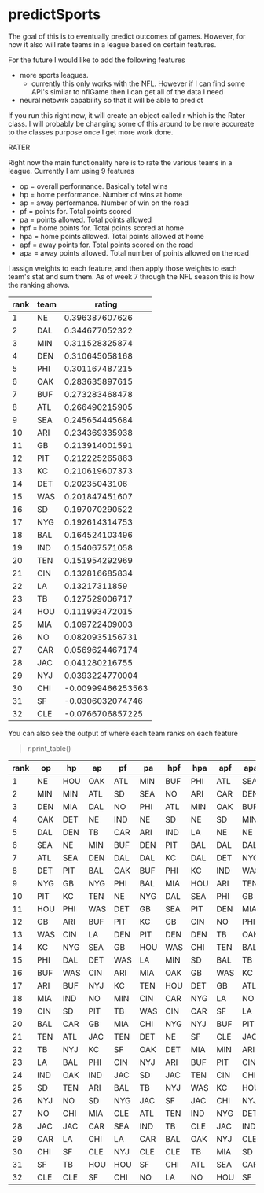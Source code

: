 # predictSports


The goal of this is to eventually predict outcomes of games. However, for now it also will rate teams in a league based on certain features.


For the future I would like to add the following features

* more sports leagues.
  * currently this only works with the NFL. However if I can find some API's similar to nflGame then I can get all of the data I need
* neural netowrk capability so that it will be able to predict


If you run this right now, it will create an object called r which is the Rater class. I will probably be changing some of this around to be more accureate to the classes purpose once I get more work done.


RATER

Right now the main functionality here is to rate the various teams in a league. Currently I am using 9 features

* op = overall performance. Basically total wins
* hp = home performance. Number of wins at home
* ap = away performance. Number of win on the road
* pf = points for. Total points scored
* pa = points allowed. Total points allowed
* hpf = home points for. Total points scored at home
* hpa = home points allowed. Total points allowed at home
* apf = away points for. Total points scored on the road
* apa = away points allowed. Total number of points allowed on the road

I assign weights to each feature, and then apply those weights to each team's stat and sum them. As of week 7 through the NFL season this is how the ranking shows.


rank |team|rating
-----|----|------
1|NE|0.396387607626
2|DAL|0.344677052322
3|MIN|0.311528325874
4|DEN|0.310645058168
5|PHI|0.301167487215
6|OAK|0.283635897615
7|BUF|0.273283468478
8|ATL|0.266490215905
9|SEA|0.245654445684
10|ARI|0.234369335938
11|GB|0.213914001591
12|PIT|0.212225265863
13|KC|0.210619607373
14|DET|0.20235043106
15|WAS|0.201847451607
16|SD|0.197070290522
17|NYG|0.192614314753
18|BAL|0.164524103496
19|IND|0.154067571058
20|TEN|0.151954292969
21|CIN|0.132816685834
22|LA|0.13217311859
23|TB|0.127529006717
24|HOU|0.111993472015
25|MIA|0.109722409003
26|NO|0.0820935156731
27|CAR|0.0569624467174
28|JAC|0.041280216755
29|NYJ|0.0393224770004
30|CHI|-0.00999466253563
31|SF|-0.0306032074746
32|CLE|-0.0766706857225


You can also see the output of where each team ranks on each feature

> r.print_table()


rank|op|hp|ap|pf|pa|hpf|hpa|apf|apa
---|---|---|---|---|---|---|---|---|---
1|NE|HOU|OAK|ATL|MIN|BUF|PHI|ATL|SEA
2|MIN|MIN|ATL|SD|SEA|NO|ARI|CAR|DEN
3|DEN|MIA|DAL|NO|PHI|ATL|MIN|OAK|BUF
4|OAK|DET|NE|IND|NE|SD|NE|SD|MIN
5|DAL|DEN|TB|CAR|ARI|IND|LA|NE|NE
6|SEA|NE|MIN|BUF|DEN|PIT|BAL|DAL|DAL
7|ATL|SEA|DEN|DAL|DAL|KC|DAL|DET|NYG
8|DET|PIT|BAL|OAK|BUF|PHI|KC|IND|WAS
9|NYG|GB|NYG|PHI|BAL|MIA|HOU|ARI|TEN
10|PIT|KC|TEN|NE|NYG|DAL|SEA|PHI|GB
11|HOU|PHI|WAS|DET|GB|SEA|PIT|DEN|MIA
12|GB|ARI|BUF|PIT|KC|GB|CIN|NO|PHI
13|WAS|CIN|LA|DEN|PIT|DEN|DEN|TB|OAK
14|KC|NYG|SEA|GB|HOU|WAS|CHI|TEN|BAL
15|PHI|DAL|DET|WAS|LA|MIN|SD|BAL|TB
16|BUF|WAS|CIN|ARI|MIA|OAK|GB|WAS|KC
17|ARI|BUF|NYJ|KC|TEN|HOU|DET|GB|ATL
18|MIA|IND|NO|MIN|CIN|CAR|NYG|LA|NO
19|CIN|SD|PIT|TB|WAS|CIN|CAR|SF|LA
20|BAL|CAR|GB|MIA|CHI|NYG|NYJ|BUF|PIT
21|TEN|ATL|JAC|TEN|DET|NE|SF|CLE|JAC
22|TB|NYJ|KC|SF|OAK|DET|MIA|MIN|ARI
23|LA|BAL|PHI|CIN|NYJ|ARI|BUF|PIT|CIN
24|IND|OAK|IND|JAC|SD|JAC|TEN|CIN|CHI
25|SD|TEN|ARI|BAL|TB|NYJ|WAS|KC|HOU
26|NYJ|NO|SD|NYG|JAC|SF|JAC|CHI|NYJ
27|NO|CHI|MIA|CLE|ATL|TEN|IND|NYG|DET
28|JAC|JAC|CAR|SEA|IND|TB|CLE|JAC|IND
29|CAR|LA|CHI|LA|CAR|BAL|OAK|NYJ|CLE
30|CHI|SF|CLE|NYJ|CLE|CLE|TB|MIA|SD
31|SF|TB|HOU|HOU|SF|CHI|ATL|SEA|CAR
32|CLE|CLE|SF|CHI|NO|LA|NO|HOU|SF
